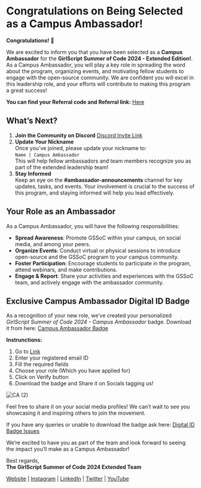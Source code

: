 # Congratulations on Being Selected as a Campus Ambassador!

**Congratulations!** 🎉

We are excited to inform you that you have been selected as a **Campus Ambassador** for the **GirlScript Summer of Code 2024 - Extended Edition!**.
As a Campus Ambassador, you will play a key role in spreading the word about the program, organizing events, and motivating fellow students to engage with the open-source community. We are confident you will excel in this leadership role, and your efforts will contribute to making this program a great success!

**You can find your Referral code and Referral link:** [Here](https://docs.google.com/spreadsheets/d/144ZENrmHnq7M1zWNANg_TkRQVaEEuJecG7eoZqfgm88/edit?usp=sharing)

## What’s Next?

1. **Join the Community on Discord**
   [Discord Invite Link](https://discord.gg/d4WNtsRH7d)
2. **Update Your Nickname**  
   Once you’ve joined, please update your nickname to:  
   `Name | Campus Ambassador`  
   This will help fellow ambassadors and team members recognize you as part of the extended leadership team!
3. **Stay Informed**  
   Keep an eye on the **#ambassador-announcements** channel for key updates, tasks, and events. Your involvement is crucial to the success of this program, and staying informed will help you lead effectively.

## Your Role as an Ambassador

As a Campus Ambassador, you will have the following responsibilities:
- **Spread Awareness**: Promote GSSoC within your campus, on social media, and among your peers.
- **Organize Events**: Conduct virtual or physical sessions to introduce open-source and the GSSoC program to your campus community.
- **Foster Participation**: Encourage students to participate in the program, attend webinars, and make contributions.
- **Engage & Report**: Share your activities and experiences with the GSSoC team, and actively engage with the ambassador community.

## Exclusive Campus Ambassador Digital ID Badge

As a recognition of your new role, we’ve created your personalized *GirlScript Summer of Code 2024 - Campus Ambassador* badge. 
Download it from here: [Campus Ambassador Badge](https://gssoc.girlscript.tech/badgeId)

**Instrunctions:**
1. Go to [Link](https://gssoc.girlscript.tech/badgeId)
2. Enter your registered email ID
3. Fill the required fields
4. Choose your role (Which you have applied for)
5. Click on Verify button
6. Download the badge and Share it on Socials tagging us!

![CA (2)](https://github.com/user-attachments/assets/1c102304-c73c-4134-8101-8da751c05e23)

Feel free to share it on your social media profiles! We can’t wait to see you showcasing it and inspiring others to join the movement. 

If you have any queries or unable to download the badge ask here: [Digital ID Badge Issues](https://github.com/orgs/GSSoC24/discussions/720)

We’re excited to have you as part of the team and look forward to seeing the impact you’ll make as a Campus Ambassador!

Best regards,  
**The GirlScript Summer of Code 2024 Extended Team**

[Website](https://gssoc.girlscript.tech/) | [Instagram](https://www.instagram.com/girlscriptsummerofcode/) | [LinkedIn](https://www.linkedin.com/company/girlscriptsoc/) | [Twitter](https://x.com/girlscriptsoc) | [YouTube](https://www.youtube.com/@girlscriptfoundation45)
